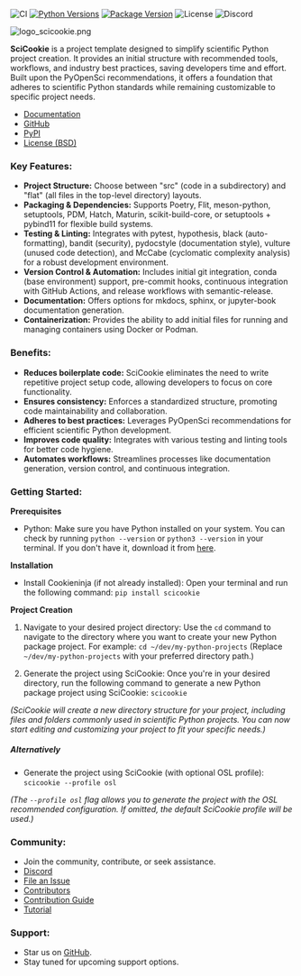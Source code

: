![CI](https://img.shields.io/github/actions/workflow/status/osl-incubator/scicookie/main.yaml?logo=github&label=CI)
[![Python Versions](https://img.shields.io/pypi/pyversions/scicookie)](https://pypi.org/project/scicookie/)
[![Package Version](https://img.shields.io/pypi/v/scicookie?color=blue)](https://pypi.org/project/scicookie/)
![License](https://img.shields.io/pypi/l/scicookie?color=blue)
![Discord](https://img.shields.io/discord/796786891798085652?logo=discord&color=blue)

![logo_scicookie.png](https://github.com/osl-incubator/scicookie/blob/main/docs/images/logo_scicookie.png)

**SciCookie** is a project template designed to simplify scientific Python
project creation. It provides an initial structure with recommended tools,
workflows, and industry best practices, saving developers time and effort. Built
upon the PyOpenSci recommendations, it offers a foundation that adheres to
scientific Python standards while remaining customizable to specific project
needs.

- [Documentation](https://osl-incubator.github.io/scicookie/)
- [GitHub](https://github.com/osl-incubator/scicookie)
- [PyPI](https://pypi.org/project/scicookie/)
- [License (BSD)](https://github.com/osl-incubator/scicookie/blob/main/LICENSE)

### Key Features:

- **Project Structure:** Choose between "src" (code in a subdirectory) and
  "flat" (all files in the top-level directory) layouts.
- **Packaging & Dependencies:** Supports Poetry, Flit, meson-python, setuptools,
  PDM, Hatch, Maturin, scikit-build-core, or setuptools + pybind11 for flexible
  build systems.
- **Testing & Linting:** Integrates with pytest, hypothesis, black
  (auto-formatting), bandit (security), pydocstyle (documentation style),
  vulture (unused code detection), and McCabe (cyclomatic complexity analysis)
  for a robust development environment.
- **Version Control & Automation:** Includes initial git integration, conda
  (base environment) support, pre-commit hooks, continuous integration with
  GitHub Actions, and release workflows with semantic-release.
- **Documentation:** Offers options for mkdocs, sphinx, or jupyter-book
  documentation generation.
- **Containerization:** Provides the ability to add initial files for running
  and managing containers using Docker or Podman.

### Benefits:

- **Reduces boilerplate code:** SciCookie eliminates the need to write
  repetitive project setup code, allowing developers to focus on core
  functionality.
- **Ensures consistency:** Enforces a standardized structure, promoting code
  maintainability and collaboration.
- **Adheres to best practices:** Leverages PyOpenSci recommendations for
  efficient scientific Python development.
- **Improves code quality:** Integrates with various testing and linting tools
  for better code hygiene.
- **Automates workflows:** Streamlines processes like documentation generation,
  version control, and continuous integration.

### Getting Started:

**Prerequisites**

- Python: Make sure you have Python installed on your system. You can check by
  running `python --version` or `python3 --version` in your terminal. If you
  don't have it, download it from [here](https://www.python.org/downloads/).

**Installation**

- Install Cookieninja (if not already installed): Open your terminal and run the
  following command: `pip install scicookie`

**Project Creation**

1. Navigate to your desired project directory: Use the `cd` command to navigate
   to the directory where you want to create your new Python package project.
   For example: `cd ~/dev/my-python-projects` (Replace
   `~/dev/my-python-projects` with your preferred directory path.)

2. Generate the project using SciCookie: Once you're in your desired directory,
   run the following command to generate a new Python package project using
   SciCookie: `scicookie`

_(SciCookie will create a new directory structure for your project, including
files and folders commonly used in scientific Python projects. You can now start
editing and customizing your project to fit your specific needs.)_

##### _Alternatively_

- Generate the project using SciCookie (with optional OSL profile):
  `scicookie --profile osl`

_(The `--profile osl` flag allows you to generate the project with the OSL
recommended configuration. If omitted, the default SciCookie profile will be
used.)_

### Community:

- Join the community, contribute, or seek assistance.
- [Discord](https://discord.gg/huPRh422)
- [File an Issue](https://github.com/osl-incubator/scicookie/issues)
- [Contributors](https://github.com/osl-incubator/scicookie/graphs/contributors)
- [Contribution Guide](https://github.com/osl-incubator/scicookie/blob/main/docs/contributing.md)
- [Tutorial](https://youtu.be/GozNb4i47Ds?si=MIqJC56Ernvxpj_i)

### Support:

- Star us on [GitHub](https://github.com/osl-incubator/scicookie).
- Stay tuned for upcoming support options.
